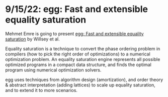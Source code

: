 # 9/15/22: egg: Fast and extensible equality saturation

Mehmet Emre is going to present [egg: Fast and extensible equality saturation](https://dl.acm.org/doi/10.1145/3434304) by Willsey et al.

Equality saturation is a technique to convert the phase ordering problem in
compilers (how to pick the right order of optimizations) to a numerical
optimization problem.  An equality saturation engine represents all possible
optimized programs in a compact data structure, and finds the optimal program
using numerical optimization solvers.

egg uses techniques from algorithm design (amortization), and order theory &
abstract interpretation (adding lattices) to scale up equality saturation, and
to extend it to more scenarios.
